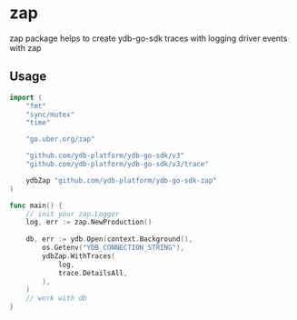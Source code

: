 # zap

zap package helps to create ydb-go-sdk traces with logging driver events with zap

## Usage
```go
import (
    "fmt"
    "sync/mutex"
    "time"

    "go.uber.org/zap"

    "github.com/ydb-platform/ydb-go-sdk/v3"
    "github.com/ydb-platform/ydb-go-sdk/v3/trace"

    ydbZap "github.com/ydb-platform/ydb-go-sdk-zap"
)

func main() {
    // init your zap.Logger
    log, err := zap.NewProduction()
	
    db, err := ydb.Open(context.Background(),
        os.Getenv("YDB_CONNECTION_STRING"),
        ydbZap.WithTraces(
            log,
            trace.DetailsAll,
        ),
    )
    // work with db
}
```
